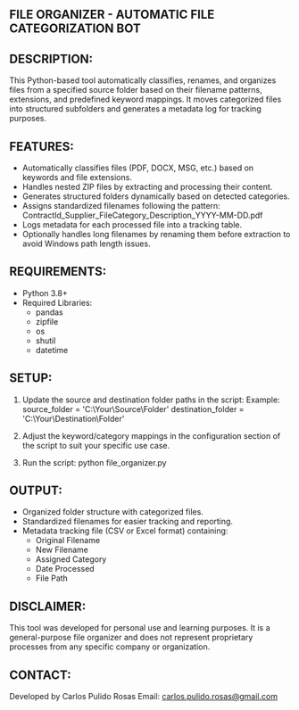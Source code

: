 FILE ORGANIZER - AUTOMATIC FILE CATEGORIZATION BOT
--------------------------------------------------

DESCRIPTION:
------------
This Python-based tool automatically classifies, renames, and organizes files from a specified source folder based on their filename patterns, extensions, and predefined keyword mappings. It moves categorized files into structured subfolders and generates a metadata log for tracking purposes.

FEATURES:
---------
- Automatically classifies files (PDF, DOCX, MSG, etc.) based on keywords and file extensions.
- Handles nested ZIP files by extracting and processing their content.
- Generates structured folders dynamically based on detected categories.
- Assigns standardized filenames following the pattern: 
  ContractId_Supplier_FileCategory_Description_YYYY-MM-DD.pdf
- Logs metadata for each processed file into a tracking table.
- Optionally handles long filenames by renaming them before extraction to avoid Windows path length issues.

REQUIREMENTS:
-------------
- Python 3.8+
- Required Libraries:
  - pandas
  - zipfile
  - os
  - shutil
  - datetime

SETUP:
------
1. Update the source and destination folder paths in the script:
   Example:
   source_folder = 'C:\\Your\\Source\\Folder'
   destination_folder = 'C:\\Your\\Destination\\Folder'

2. Adjust the keyword/category mappings in the configuration section of the script to suit your specific use case.

3. Run the script:
   python file_organizer.py

OUTPUT:
-------
- Organized folder structure with categorized files.
- Standardized filenames for easier tracking and reporting.
- Metadata tracking file (CSV or Excel format) containing:
    - Original Filename
    - New Filename
    - Assigned Category
    - Date Processed
    - File Path

DISCLAIMER:
-----------
This tool was developed for personal use and learning purposes. It is a general-purpose file organizer and does not represent proprietary processes from any specific company or organization.

CONTACT:
--------
Developed by Carlos Pulido Rosas
Email: carlos.pulido.rosas@gmail.com 
